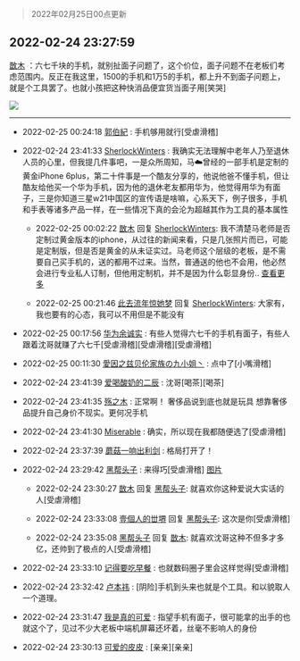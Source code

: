 > 2022年02月25日00点更新
<link rel="stylesheet" href="https://cdn.jsdelivr.net/gh/taotie6/sampleJSON@main/css/photo_show.css">
<meta name="referrer" content="no-referrer" />


 ## 2022-02-24 23:27:59 

 [㪚木](https://www.coolapk.com/feed/33800677?shareKey=NzYzY2FkNGVjNDkyNjIxN2FjMTQ~) ：六七千块的手机，就别扯面子问题了，这个价位，面子问题不在老板们考虑范围内。反正在我这里，1500的手机和1万5的手机，都上升不到面子问题上，就是个工具罢了。也就小孩把这种快消品便宜货当面子用[笑哭] 

<div class="album">
<img class="img-item" src="http://image.coolapk.com/feed/2020/0606/14/1081091_39c516f3_5623_1393@320x180.gif" />
</div>

 ------- 

- 2022-02-25 00:24:18 [郭伯紀](uid=2859803) : 手机够用就行[受虐滑稽] 

- 2022-02-24 23:41:33 [SherlockWinters](uid=3218702) : 我确实无法理解中老年人乃至退休人员的心里，但我提几件事吧，一是众所周知，马☁️曾经的一部手机是定制的黄金iPhone 6plus，第二十件事是一个酷友分享的，他说他爸不懂手机，但让酷友给他买一个华为手机，因为他的退休老友都用华为，他觉得用华为有面子<!--break-->，三是你知道三星w21中国区的宣传语是啥嘛，心系天下，例子很多，手机和手表等诸多产品一样，在一些情况下真的会沦为超越其作为工具的基本属性 

    - 2022-02-25 00:02:22 [㪚木](uid=1081091) 回复 [SherlockWinters](uid=3218702): 我不清楚马老师是否定制过黄金版本的iphone，从过往的新闻来看，只是几张照片而已，可能是定制版，但是否是黄金的从未证实过。马老师这个层级的老板，是不需要自己买手机的，送的都用不过来。当然，普通送的他也不会用，他必然会进行专业私人订制，但他用定制机，并不是因为什么彰显身份.. <a href="/feed/replyList?id=263446536">查看更多</a> 

    - 2022-02-25 00:21:46 [此去流年惊她梦](uid=3006083) 回复 [SherlockWinters](uid=3218702): 大家有，我也要有的心态，我可以不用但是不能没有 

- 2022-02-25 00:17:56 [华为余诚实](uid=1792952) : 有些人觉得六七千的手机有面子，有些人跟着沈哥就赚了六七千[受虐滑稽][受虐滑稽][受虐滑稽] 

- 2022-02-25 00:11:30 [愛因之兹贝伦家族の九小姐丶](uid=2533572) : 点中了[小嘴滑稽] 

- 2022-02-24 23:41:39 [爱喝酸奶的二辰](uid=3820286) : 沈哥[喝茶][喝茶] 

- 2022-02-24 23:41:35 [殇之木](uid=1085570) : 正常啊！ 奢侈品说到底也就是玩具 想靠奢侈品提升自己身价不现实。更何况手机 

- 2022-02-24 23:41:30 [Miserable](uid=717620) : 确实，所以现在我都随便选了[受虐滑稽] 

- 2022-02-24 23:37:39 [蘑菇一响出利剑](uid=9674212) : 格局打开了！ 

- 2022-02-24 23:29:42 [黑帮头子](uid=2838832) : 来得巧[受虐滑稽] [图片](http://image.coolapk.com/feed/2022/0224/23/2838832_da27197b_6581_2035_299@828x542.jpeg)

    - 2022-02-24 23:30:27 [㪚木](uid=1081091) 回复 [黑帮头子](uid=2838832): 就喜欢你这种爱说大实话的人[受虐滑稽] 

    - 2022-02-24 23:33:08 [壹個人的丗堺](uid=1461483) 回复 [黑帮头子](uid=2838832): 这次是你[受虐滑稽] 

    - 2022-02-24 23:35:08 [黑帮头子](uid=2838832) 回复 [㪚木](uid=1081091): 就喜欢沈哥这种不但多才多亿，还帅到了极点的人[受虐滑稽] 

- 2022-02-24 23:33:10 [记得要吃早餐](uid=4374824) : 也就数码圈子里会这样觉得[受虐滑稽] 

- 2022-02-24 23:32:42 [卢本祎](uid=2851774) : [阴险]手机到头来也就是个工具。和以貌取人一个道理。 

- 2022-02-24 23:31:47 [我是真的可爱](uid=731138) : 指望手机有面子，很可能拿的出手的也就这个了，见过不少大老板中端机屏幕还坏着，丝毫不影响人的身份 

- 2022-02-24 23:30:13 [可爱的皮皮](uid=2163021) : [亲亲][亲亲] 


